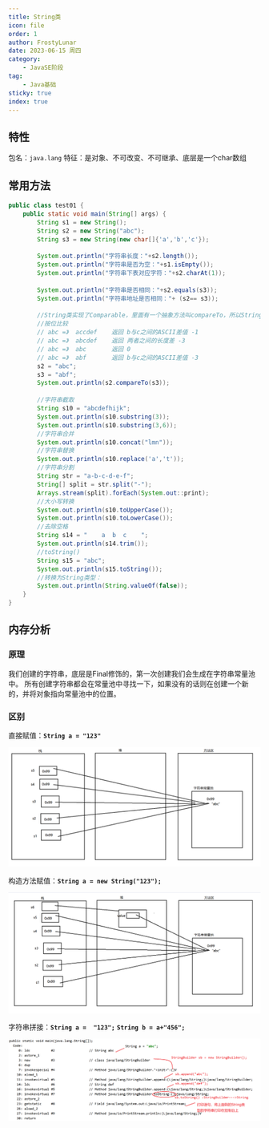 ```yaml
---
title: String类
icon: file
order: 1
author: FrostyLunar
date: 2023-06-15 周四
category:
	- JavaSE阶段
tag:
	- Java基础
sticky: true
index: true
---
```


## 特性

包名：`java.lang`
特征：是对象、不可改变、不可继承、底层是一个char数组

## 常用方法

```java
public class test01 {
    public static void main(String[] args) {
        String s1 = new String();
        String s2 = new String("abc");
        String s3 = new String(new char[]{'a','b','c'});
        
        System.out.println("字符串长度："+s2.length());
        System.out.println("字符串是否为空："+s1.isEmpty());
        System.out.println("字符串下表对应字符："+s2.charAt(1));
        
        System.out.println("字符串是否相同："+s2.equals(s3));
        System.out.println("字符串地址是否相同："+ (s2== s3));
        
        //String类实现了Comparable，里面有一个抽象方法叫compareTo，所以String中一定要对这个方法进行重写
        //按位比较
        // abc =》  accdef    返回 b与c之间的ASCII差值 -1
        // abc =》  abcdef    返回 两者之间的长度差 -3
        // abc =》  abc       返回 0
        // abc =》  abf       返回 b与c之间的ASCII差值 -3
        s2 = "abc";
        s3 = "abf";
        System.out.println(s2.compareTo(s3));
        
        //字符串截取
        String s10 = "abcdefhijk";
        System.out.println(s10.substring(3));
        System.out.println(s10.substring(3,6));
        //字符串合并
        System.out.println(s10.concat("lmn"));
        //字符串替换
        System.out.println(s10.replace('a','t'));
        //字符串分割
        String str = "a-b-c-d-e-f";
        String[] split = str.split("-");
        Arrays.stream(split).forEach(System.out::print);
        //大小写转换
        System.out.println(s10.toUpperCase());
        System.out.println(s10.toLowerCase());
        //去除空格
        String s14 = "    a  b  c    ";
        System.out.println(s14.trim());
        //toString()
        String s15 = "abc";
        System.out.println(s15.toString());
        //转换为String类型：
        System.out.println(String.valueOf(false));
    }
}
```

## 内存分析

###  原理

我们创建的字符串，底层是Final修饰的，第一次创建我们会生成在字符串常量池中。
所有创建字符串都会在常量池中寻找一下，如果没有的话则在创建一个新的，并将对象指向常量池中的位置。

### 区别

直接赋值：**`String a = "123"`**

![](./image/image_FE60GWBhNW.png)

构造方法赋值：**`String a = new String("123");`**

![](./image/image_slEwksELmR.png)

字符串拼接：**`String a =  "123";`**  **`String b = a+"456";`**

![](./image/image_8KDfa0nAEi.png)
